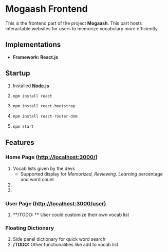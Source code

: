 # Mogaash Frontend

This is the frontend part of the project **Mogaash**. This part hosts interactable websites for users to memorize vocabulary more efficiently.

## Implementations

- **Framework: React.js**

## Startup

1.  Installed [**Node.js**](https://nodejs.org/en/)
2.  ```js
    npm install react
    ```
3.  ```js
    npm install react-bootstrap
    ```
4.  ```js
    npm install react-router-dom
    ```
5.  ```js
    npm start
    ```

## Features

### Home Page ([http://localhost:3000/](http://localhost:3000/))

1. Vocab lists given by the devs
   - Supported display for _Memorized, Reviewing, Learning_ percentage and word count
2.
3.

### User Page ([http://localhost:3000/user](http://localhost:3000/user))

1.  **/TODO: ** User could customize their own vocab list

### Floating Dictionary

1.  Side panel dictionary for quick word search
2.  **/TODO:** Other functionalities like add to vocab list
